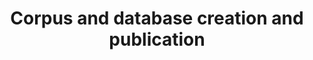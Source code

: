---
layout: page
title: Corpus and database creation and publication
permalink: /corpus_db/
show_sidebar: false
menubar: menu
toc: true
toc_title: Corpus and database creation and publication
---